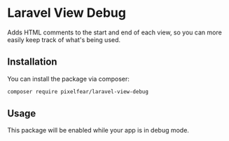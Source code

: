 # Laravel View Debug

Adds HTML comments to the start and end of each view, so you can more easily keep track of what's being used.

## Installation

You can install the package via composer:

```bash
composer require pixelfear/laravel-view-debug
```

## Usage

This package will be enabled while your app is in debug mode.
